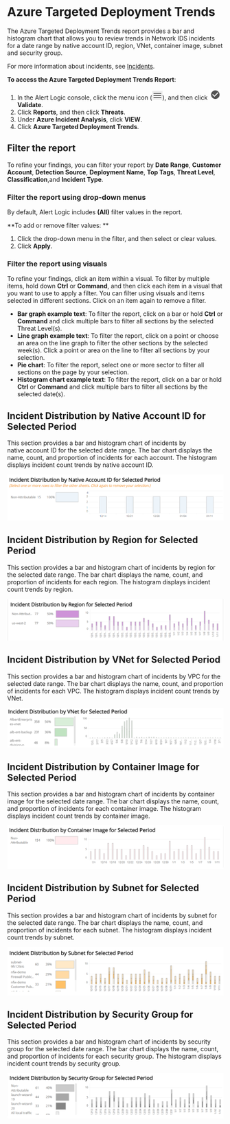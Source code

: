 # Azure Targeted Deployment Trends

The Azure Targeted Deployment Trends report provides a bar and histogram chart that allows you to review trends in  Network IDS incidents for a date range by native account ID, region, VNet, container image,  subnet and security group.

For more information about incidents, see [Incidents](../../../incidents.md).

**To access the Azure Targeted Deployment Trends Report**:

1. In the Alert Logic console, click the menu icon (![](../../../../Resources/Images/dashboard/menu-icon.png)), and then click ![](../../../../Resources/Images/dashboard/validate-icon.png)**Validate**.
2. Click **Reports**, and then click **Threats**.
3. Under **Azure Incident Analysis**, click **VIEW**.
4. Click **Azure Targeted Deployment Trends**.

## Filter the report

To refine your findings, you can filter your report by **Date Range**, **Customer Account**, **Detection Source**, **Deployment Name**, **Top Tags**, **Threat Level**, **Classification**,and **Incident Type**.

### Filter the report using drop-down menus

By default, Alert Logic includes **(All)** filter values in the report.

**To add or remove filter values: **

1. Click the drop-down menu in the filter, and then select or clear values.
2. Click **Apply**.

### Filter the report using visuals

To refine your findings, click an item within a visual. To filter by multiple items, hold down **Ctrl** or **Command**, and then click each item in a visual that you want  to use to apply a filter. You can filter using visuals and items  selected in different sections. Click on an item again to remove a filter.

* **Bar graph example text**: To filter the report, click on a bar or hold **Ctrl** or **Command** and click  multiple bars to filter all sections by the selected Threat Level(s).
* **Line graph example text**: To filter the report, click on a point or choose an area on the line graph to filter the other sections by the selected week(s). Click a point or area on the line to filter all sections by your selection.
* **Pie chart**: To filter the report, select one or more sector to filter all sections on the page by your selection.
* **Histogram chart example text**: To filter the report, click on a bar or hold **Ctrl** or **Command** and click  multiple bars to filter all sections by the selected date(s).

## Incident Distribution by Native Account ID for Selected Period

This section provides a bar and histogram chart of incidents by native account ID for the selected date range. The bar chart  displays the name, count, and proportion of incidents for each account. The histogram displays incident count trends by native account ID.

![](../../../../Resources/Images/Reports/Azure-incident-analysis/dist-native-account-id.png)

## Incident Distribution by Region for Selected Period

This section provides a bar and histogram chart of incidents by region for the selected date range. The bar chart  displays the name, count, and proportion of incidents for each region. The histogram displays incident count trends by region.

![](../../../../Resources/Images/Reports/AWS-incident-analysis/AWS-targeted-deployment-trends/dist-region.png)

## Incident Distribution by VNet for Selected Period

This section provides a bar and histogram chart of incidents by VPC for the selected date range. The bar chart  displays the name, count, and proportion of incidents for each VPC. The histogram displays incident count trends by VNet.

![](../../../../Resources/Images/Reports/Azure-incident-analysis/azure-vnet-sel-period.png)

## Incident Distribution by Container Image for Selected Period

This section provides a bar and histogram chart of incidents by container image for the selected date range. The bar chart  displays the name, count, and proportion of incidents for each container image. The histogram displays incident count trends by container image.

![](../../../../Resources/Images/Reports/AWS-incident-analysis/AWS-targeted-deployment-trends/dist-container.png)

## Incident Distribution by Subnet for Selected Period

This section provides a bar and histogram chart of incidents by subnet for the selected date range. The bar chart  displays the name, count, and proportion of incidents for each subnet. The histogram displays incident count trends by subnet.

![](../../../../Resources/Images/Reports/AWS-incident-analysis/AWS-targeted-deployment-trends/dist-subnet.png)

## Incident Distribution by Security Group for Selected Period

This section provides a bar and histogram chart of incidents by security group for the selected date range. The bar chart  displays the name, count, and proportion of incidents for each security group. The histogram displays incident count trends by security group.

![](../../../../Resources/Images/Reports/AWS-incident-analysis/AWS-targeted-deployment-trends/dist-security-group.png)

